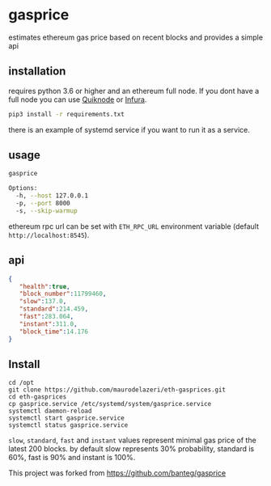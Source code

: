 # gasprice

estimates ethereum gas price based on recent blocks and provides a simple api

## installation

requires python 3.6 or higher and an ethereum full node. If you dont have a full node you can use [Quiknode](https://www.quiknode.io/) or [Infura](https://infura.io/).

```bash
pip3 install -r requirements.txt
```

there is an example of systemd service if you want to run it as a service.

## usage

```bash
gasprice

Options:
  -h, --host 127.0.0.1
  -p, --port 8000
  -s, --skip-warmup
```

ethereum rpc url can be set with `ETH_RPC_URL` environment variable (default `http://localhost:8545`).

## api

```json
{
   "health":true,
   "block_number":11799460,
   "slow":137.0,
   "standard":214.459,
   "fast":283.064,
   "instant":311.0,
   "block_time":14.176
}
```


## Install

```
cd /opt
git clone https://github.com/maurodelazeri/eth-gasprices.git
cd eth-gasprices
cp gasprice.service /etc/systemd/system/gasprice.service
systemctl daemon-reload
systemctl start gasprice.service
systemctl status gasprice.service
```

`slow`, `standard`, `fast` and `instant` values represent minimal gas price of the latest 200 blocks. by default slow represents 30% probability, standard is 60%, fast is 90% and instant is 100%.

This project was forked from https://github.com/banteg/gasprice
